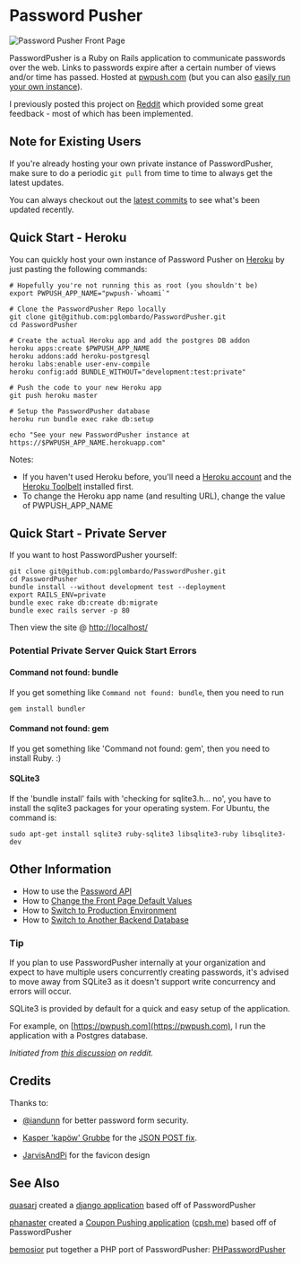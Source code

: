 # Password Pusher

![Password Pusher Front Page](https://s3-eu-west-1.amazonaws.com/pwpush/Password+Pusher+Front+Page.png)

PasswordPusher is a Ruby on Rails application to communicate passwords over the web. Links to passwords expire after a certain number of views and/or time has passed. Hosted at [pwpush.com](https://pwpush.com) (but you can also [easily run your own instance](#quick-start---heroku)).

I previously posted this project on [Reddit](http://www.reddit.com/r/sysadmin/comments/pfda0/do_you_email_out_passwords_i_wrote_this_utility/) which provided some great feedback - most of which has been implemented.

## Note for Existing Users

If you're already hosting your own private instance of PasswordPusher, make sure to do a periodic `git pull` from time to time to always get the latest updates. 

You can always checkout out the [latest commits](https://github.com/pglombardo/PasswordPusher/commits/master) to see what's been updated recently.

## Quick Start - Heroku

You can quickly host your own instance of Password Pusher on [Heroku](https://www.heroku.com) by just pasting the following commands:

    # Hopefully you're not running this as root (you shouldn't be)
    export PWPUSH_APP_NAME="pwpush-`whoami`"

    # Clone the PasswordPusher Repo locally
    git clone git@github.com:pglombardo/PasswordPusher.git
    cd PasswordPusher

    # Create the actual Heroku app and add the postgres DB addon
    heroku apps:create $PWPUSH_APP_NAME
    heroku addons:add heroku-postgresql
    heroku labs:enable user-env-compile
    heroku config:add BUNDLE_WITHOUT="development:test:private"

    # Push the code to your new Heroku app
    git push heroku master

    # Setup the PasswordPusher database
    heroku run bundle exec rake db:setup

    echo "See your new PasswordPusher instance at https://$PWPUSH_APP_NAME.herokuapp.com"

Notes:

* If you haven't used Heroku before, you'll need a [Heroku account](https://id.heroku.com/signup) and the [Heroku Toolbelt](https://toolbelt.heroku.com/) installed first.
* To change the Heroku app name (and resulting URL), change the value of PWPUSH_APP_NAME

## Quick Start - Private Server

If you want to host PasswordPusher yourself:

    git clone git@github.com:pglombardo/PasswordPusher.git
    cd PasswordPusher
    bundle install --without development test --deployment
    export RAILS_ENV=private
    bundle exec rake db:create db:migrate
    bundle exec rails server -p 80
    
Then view the site @ [http://localhost/](http://localhost/)

### Potential Private Server Quick Start Errors

#### Command not found: bundle

If you get something like `Command not found: bundle`, then you need to run

    gem install bundler

#### Command not found: gem    

If you get something like 'Command not found: gem', then you need to install Ruby. :)

#### SQLite3

If the 'bundle install' fails with 'checking for sqlite3.h... no', you have to install the sqlite3 packages for your operating system.  For Ubuntu, the command is:

    sudo apt-get install sqlite3 ruby-sqlite3 libsqlite3-ruby libsqlite3-dev
    

## Other Information

* How to use the [Password API](https://github.com/pglombardo/PasswordPusher/wiki/Password-API)
* How to [Change the Front Page Default Values](https://github.com/pglombardo/PasswordPusher/wiki/Changing-the-Front-Page-Default-Values)
* How to [Switch to Production Environment](https://github.com/pglombardo/PasswordPusher/wiki/Switch-to-Production-Environment)
* How to [Switch to Another Backend Database](https://github.com/pglombardo/PasswordPusher/wiki/Switch-to-Another-Backend-Database)

### Tip

If you plan to use PasswordPusher internally at your organization and expect to have multiple users concurrently creating passwords, it's advised to move away from SQLite3 as it doesn't support write concurrency and errors will occur.  

SQLite3 is provided by default for a quick and easy setup of the application.

For example, on [https://pwpush.com](https://pwpush.com), I run the application with a Postgres database.

*Initiated from [this discussion](http://www.reddit.com/r/sysadmin/comments/yxps8/passwordpusher_best_way_to_deliver_passwords_to/c5zwts9) on reddit.*

## Credits

Thanks to:

* [@iandunn](https://github.com/iandunn) for better password form security.

* [Kasper 'kapöw' Grubbe](https://github.com/kaspergrubbe) for the [JSON POST fix](https://github.com/pglombardo/PasswordPusher/pull/3).

* [JarvisAndPi](http://www.reddit.com/user/JarvisAndPi) for the favicon design

## See Also

[quasarj](https://github.com/quasarj) created a [django application](https://github.com/quasarj/projectgiraffe) based off of PasswordPusher

[phanaster](https://github.com/phanaster) created a [Coupon Pushing application](https://github.com/phanaster/cpsh.me) ([cpsh.me](http://cpsh.me/)) based off of PasswordPusher

[bemosior](https://github.com/bemosior) put together a PHP port of PasswordPusher: [PHPasswordPusher](https://github.com/bemosior/PHPasswordPusher)


